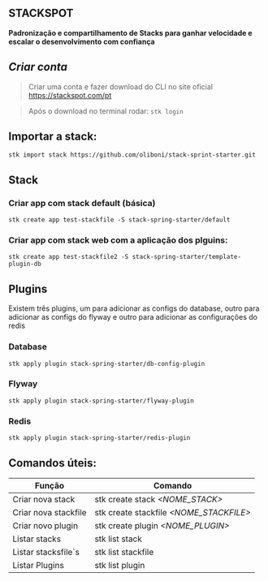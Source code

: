 ## STACKSPOT
**Padronização e compartilhamento de Stacks para ganhar velocidade e escalar o desenvolvimento com confiança**

## *Criar conta*
> Criar uma conta e fazer download do CLI no site oficial <https://stackspot.com/pt>

> Após o download no terminal rodar:
> ``stk login``

## Importar a stack:
```
stk import stack https://github.com/oliboni/stack-sprint-starter.git
```

## Stack

### Criar app com stack default (básica)
```
stk create app test-stackfile -S stack-spring-starter/default
```
### Criar app com stack web com a aplicação dos plguins:
```
stk create app test-stackfile2 -S stack-spring-starter/template-plugin-db
```

## Plugins

Existem três plugins, um para adicionar as configs do database, outro para adicionar as configs do flyway e outro para adicionar as configurações do redis

### Database
```
stk apply plugin stack-spring-starter/db-config-plugin
```

### Flyway
```
stk apply plugin stack-spring-starter/flyway-plugin
```
### Redis
```
stk apply plugin stack-spring-starter/redis-plugin
```

## Comandos úteis:


| Função               | Comando                                 |
|----------------------|-----------------------------------------|
| Criar nova stack     | stk create stack *<NOME_STACK>*         |
| Criar nova stackfile | stk create stackfile *<NOME_STACKFILE>* |
| Criar novo plugin    | stk create plugin *<NOME_PLUGIN>*       | 
| Listar stacks        | stk list stack                          | 
| Listar stacksfile`s  | stk list stackfile                      |
| Listar Plugins       | stk list plugin                         |
